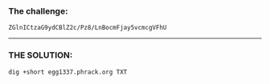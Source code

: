 ### The challenge:


```
ZGlnICtzaG9ydCBlZ2c/Pz8/LnBocmFjay5vcmcgVFhU
```


---

### THE SOLUTION:

```bash
dig +short egg1337.phrack.org TXT
```


